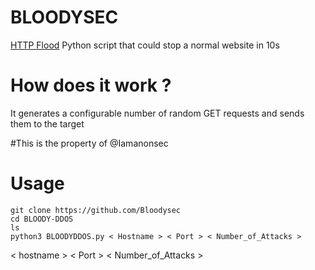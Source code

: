 # BLOODYSEC 
[HTTP Flood](https://en.m.wikipedia.org/wiki/HTTP_Flood) Python script that could stop a normal website in 10s

# How does it work ?
It generates a configurable number of random GET requests and sends them to the target

#This is the property of @Iamanonsec 

# Usage

```
git clone https://github.com/Bloodysec
cd BLOODY-DDOS
ls
python3 BLOODYDDOS.py < Hostname > < Port > < Number_of_Attacks >
```
   < hostname > < Port > < Number_of_Attacks >
```
